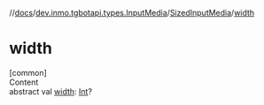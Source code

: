 //[docs](../../../index.md)/[dev.inmo.tgbotapi.types.InputMedia](../index.md)/[SizedInputMedia](index.md)/[width](width.md)



# width  
[common]  
Content  
abstract val [width](width.md): [Int](https://kotlinlang.org/api/latest/jvm/stdlib/kotlin/-int/index.html)?  



